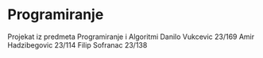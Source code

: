 # Programiranje
Projekat iz predmeta Programiranje i Algoritmi
Danilo Vukcevic 23/169 
Amir Hadzibegovic 23/114
Filip Sofranac 23/138

